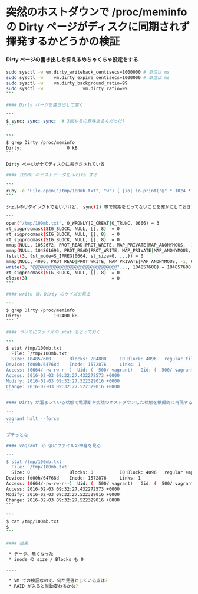 # 突然のホストダウンで /proc/meminfo の Dirty ページがディスクに同期されず揮発するかどうかの検証

#### Dirty ページの書き出しを抑えるめちゃくちゃ設定をする

````sh
sudo sysctl -w vm.dirty_writeback_centisecs=1000000 # 単位は ms
sudo sysctl -w    vm.dirty_expire_centisecs=1000000 # 単位は ms
sudo sysctl -w    vm.dirty_background_ratio=99
sudo sysctl -w               vm.dirty_ratio=99
```

#### Dirty ページを書き出して置く

```
$ sync; sync; sync;  # 3回やるの意味あるんだっけ?
```

```
$ grep Dirty /proc/meminfo
Dirty:                 0 kB
```

Dirty ページが全てディスクに書きだされている

#### 100MB のテストデータを write する

```
ruby -e 'File.open("/tmp/100mb.txt", "w") { |io| io.print("@" * 1024 * 1024 * 100) }'
```

シェルのリダイレクトでもいいけど、 sync(2) 等で同期をとってないことを確かにしておきたいので ruby のワンライナーにしてます。strace を取ると、 write(2) 後に close(2) しているだけなのが確認できます

```
open("/tmp/100mb.txt", O_WRONLY|O_CREAT|O_TRUNC, 0666) = 3
rt_sigprocmask(SIG_BLOCK, NULL, [], 8)  = 0
rt_sigprocmask(SIG_BLOCK, NULL, [], 8)  = 0
rt_sigprocmask(SIG_BLOCK, NULL, [], 8)  = 0
mmap(NULL, 1052672, PROT_READ|PROT_WRITE, MAP_PRIVATE|MAP_ANONYMOUS, -1, 0) = 0x7f5fcce25000
mmap(NULL, 104861696, PROT_READ|PROT_WRITE, MAP_PRIVATE|MAP_ANONYMOUS, -1, 0) = 0x7f5fc53de000
fstat(3, {st_mode=S_IFREG|0664, st_size=0, ...}) = 0
mmap(NULL, 4096, PROT_READ|PROT_WRITE, MAP_PRIVATE|MAP_ANONYMOUS, -1, 0) = 0x7f5fccf92000
write(3, "@@@@@@@@@@@@@@@@@@@@@@@@@@@@@@@@"..., 104857600) = 104857600
rt_sigprocmask(SIG_BLOCK, NULL, [], 8)  = 0
close(3)                                = 0
```

#### write 後、Dirty のサイズを見る

```
$ grep Dirty /proc/meminfo
Dirty:            102400 kB
```

#### ついでにファイルの stat もとっておく

```
$ stat /tmp/100mb.txt
  File: `/tmp/100mb.txt'
  Size: 104857600       Blocks: 204800     IO Block: 4096   regular file
Device: fd00h/64768d    Inode: 1572876     Links: 1
Access: (0664/-rw-rw-r--)  Uid: (  500/ vagrant)   Gid: (  500/ vagrant)
Access: 2016-02-03 09:32:27.432272573 +0000
Modify: 2016-02-03 09:32:27.522329016 +0000
Change: 2016-02-03 09:32:27.522329016 +0000
```

#### Dirty が溜まっている状態で電源断や突然のホストダウンした状態を模擬的に再現する

```
vagrant halt --force
```

プチっとな

#### vagrant up 後にファイルの中身を見る

```
$ stat /tmp/100mb.txt
  File: `/tmp/100mb.txt'
  Size: 0               Blocks: 0          IO Block: 4096   regular empty file
Device: fd00h/64768d    Inode: 1572876     Links: 1
Access: (0664/-rw-rw-r--)  Uid: (  500/ vagrant)   Gid: (  500/ vagrant)
Access: 2016-02-03 09:32:27.432272573 +0000
Modify: 2016-02-03 09:32:27.522329016 +0000
Change: 2016-02-03 09:32:27.522329016 +0000
```

```
$ cat /tmp/100mb.txt
$
```

#### 結果

 * データ、無くなった
 * inode の size / Blocks も 0

----

 * VM での検証なので、何か見落としている点は?
 * RAID が入ると挙動変わるかな?
 